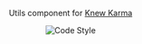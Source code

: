 <p align="center">Utils component for <a href="https://pypi.org/project/knewkarma">Knew Karma</a></p>

<p align="center">
  <img alt="Code Style" src="https://img.shields.io/badge/code%20style-black-000000?logo=github&link=https%3A%2F%2Fgithub.com%2Frly0nheart%2Fknewkarma"></a>
</p>
